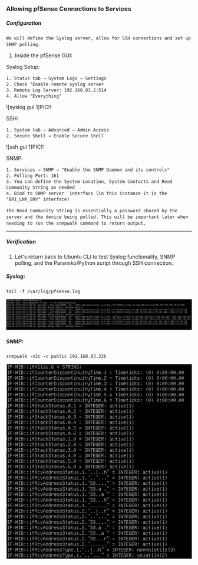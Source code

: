### Allowing pfSense Connections to Services
##### Configuration
`We will define the Syslog server, allow for SSH connections and set up SNMP polling.`
1. Inside the pfSense GUI:  

Syslog Setup:
```
1. Status tab → System Logs → Settings
2. Check "Enable remote syslog server
3. Remote Log Server: 192.168.83.2:514
4. Allow "Everything"
```
![syslog gui 1]PIC!!

SSH:
```
1. System tab → Advanced → Admin Access
2. Secure Shell → Enable Secure Shell
```
![ssh gui 1]PIC!!

SNMP:
```
1. Services → SNMP → "Enable the SNMP Daemon and its controls"
2. Polling Port: 161
3. You can define the System Location, System Contacts and Read Community String as needed
4. Bind to SNMP server  interface (in this instance it is the "BR1_LNX_SRV" interface)
```
`The Read Community String is essentially a password shared by the server and the device being polled. This will be important later when needing to run the snmpwalk command to return output.`

---
##### Verification
1. Let's return back to Ubuntu CLI to test Syslog functionality, SNMP polling, and the Paramiko/Python script through SSH connection.

##### Syslog:
```
tail -f /var/log/pfsense.log
```
![syslog output 1](https://github.com/nickbruggen90/LabsVol8021Q/blob/main/Project%201%3A%20NetOps%20Monitoring/Images/Screenshot%202025-05-31%20090011.png)

##### SNMP:
```
snmpwalk -v2c -c public 192.168.83.226
```
![mibs output 1](https://github.com/nickbruggen90/LabsVol8021Q/blob/main/Project%201%3A%20NetOps%20Monitoring/Images/Screenshot%202025-05-29%20185400.png)  
